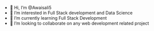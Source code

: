 - 👋 Hi, I’m @Awaisali5
- 👀 I’m interested in Full Stack development and Data Science
- 🌱 I’m currently learning Full Stack Development
- 💞️ I’m looking to collaborate on any web development related project


<!---
Awaisali5/Awaisali5 is a ✨ special ✨ repository because its `README.md` (this file) appears on your GitHub profile.
You can click the Preview link to take a look at your changes.
--->
